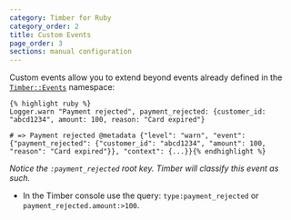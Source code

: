 ```yaml
---
category: Timber for Ruby
category_order: 2
title: Custom Events
page_order: 3
sections: manual configuration
---
```


Custom events allow you to extend beyond events already defined in
the [`Timber::Events`](https://github.com/timberio/timber-ruby/tree/master/lib/timber/events) namespace:

    {% highlight ruby %}
    Logger.warn "Payment rejected", payment_rejected: {customer_id: "abcd1234", amount: 100, reason: "Card expired"}

    # => Payment rejected @metadata {"level": "warn", "event": {"payment_rejected": {"customer_id": "abcd1234", "amount": 100, "reason": "Card expired"}}, "context": {...}}{% endhighlight %}

*Notice the `:payment_rejected` root key. Timber will classify this event as such.*

* In the Timber console use the query: `type:payment_rejected` or `payment_rejected.amount:>100`.